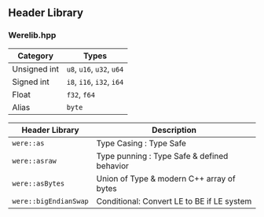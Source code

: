 ## Header Library 
### Werelib.hpp

| Category     | Types                       |
|--------------|-----------------------------|
| Unsigned int | `u8`, `u16`, `u32`, `u64`   |
| Signed int   | `i8`, `i16`, `i32`, `i64`   |
| Float        | `f32`, `f64`                |
| Alias        | `byte`                      |

| Header Library  			| Description                                 | 
|-----------------------|---------------------------------------------|
| `were::as`      			| Type Casing : Type Safe                     |
| `were::asraw`   			| Type punning : Type Safe & defined behavior |
| `were::asBytes` 			| Union of Type & modern C++ array of bytes   |
| `were::bigEndianSwap` | Conditional: Convert LE to BE if LE system  |